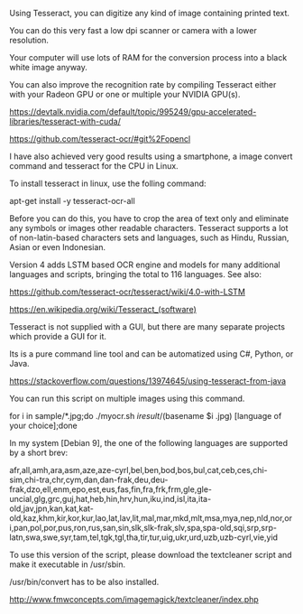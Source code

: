 Using Tesseract, you can digitize any kind of image containing printed text.

You can do this very fast a low dpi scanner or camera with a lower resolution.

Your computer will use lots of RAM for the conversion process into a black white image anyway.

You can also improve the recognition rate by compiling Tesseract either with your Radeon GPU or one or multiple your NVIDIA GPU(s).

https://devtalk.nvidia.com/default/topic/995249/gpu-accelerated-libraries/tesseract-with-cuda/

https://github.com/tesseract-ocr/#git%2Fopencl

I have also achieved very good results using a smartphone, a image convert command and tesseract for the CPU in Linux.

To install tesseract in linux, use the folling command:

apt-get install -y tesseract-ocr-all

Before you can do this, you have to crop the area of text only and eliminate any symbols or images other readable characters. Tesseract supports a lot of non-latin-based characters sets and languages, such as Hindu, Russian, Asian or even Indonesian.

Version 4 adds LSTM based OCR engine and models for many additional languages and scripts, bringing the total to 116 languages.
See also:

https://github.com/tesseract-ocr/tesseract/wiki/4.0-with-LSTM

https://en.wikipedia.org/wiki/Tesseract_(software)

Tesseract is not supplied with a GUI, but there are many separate projects which provide a GUI for it.

Its is a pure command line tool and can be automatized using C#, Python, or Java.

https://stackoverflow.com/questions/13974645/using-tesseract-from-java

You can run this script on multiple images using this command.

for i in sample/*.jpg;do ./myocr.sh $i result/$(basename $i .jpg) [language of your choice];done

In my system [Debian 9], the one of the following languages are supported by a short brev:

afr,all,amh,ara,asm,aze,aze-cyrl,bel,ben,bod,bos,bul,cat,ceb,ces,chi-sim,chi-tra,chr,cym,dan,dan-frak,deu,deu-frak,dzo,ell,enm,epo,est,eus,fas,fin,fra,frk,frm,gle,gle-uncial,glg,grc,guj,hat,heb,hin,hrv,hun,iku,ind,isl,ita,ita-old,jav,jpn,kan,kat,kat-old,kaz,khm,kir,kor,kur,lao,lat,lav,lit,mal,mar,mkd,mlt,msa,mya,nep,nld,nor,ori,pan,pol,por,pus,ron,rus,san,sin,slk,slk-frak,slv,spa,spa-old,sqi,srp,srp-latn,swa,swe,syr,tam,tel,tgk,tgl,tha,tir,tur,uig,ukr,urd,uzb,uzb-cyrl,vie,yid
 
To use this version of the script, please download the textcleaner script and make it executable in /usr/sbin.

/usr/bin/convert has to be also installed.

http://www.fmwconcepts.com/imagemagick/textcleaner/index.php


